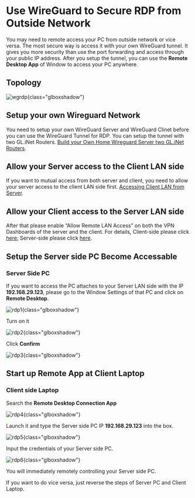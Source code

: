 # Use WireGuard to Secure RDP from Outside Network

You may need to remote access your PC from outside network or vice versa. The most secure way is access it with your own WireGuard tunnel. It gives you more security than use the port forwarding and access through your public IP address. After you setup the tunnel, you can use the **Remote Desktop App** of Window to access your PC anywhere.

## Topology

![wgrdp](https://static.gl-inet.com/docs/router/en/4/tutorials/wireguard_rdp/wgrdp.jpg){class="glboxshadow"}

## Setup your own Wireguard Network

You need to setup your own WireGuard Server and WireGuard Clinet before you can use the WireGuard Tunnel for RDP. You can setup the tunnel with two GL.iNet Routers. [Build your Own Home Wireguard Server two GL.iNet Routers](build_your_own_wireguard_home_server_with_two_glinet_routers.md).

## Allow your Server access to the Client LAN side

If you want to mutual access from both server and client, you need to allow your server access to the client LAN side first. [Accessing Client LAN from Server](wireguard_server_access_to_client_lan_side.md).

## Allow your Client access to the Server LAN side
After that please enable “Allow Remote LAN Access” on both the VPN Dashboards of the server and the client. For details, Client-side please click [here](../interface_guide/vpn_dashboard_v4.7.md/#vpn-clinet-options); Server-side please click [here](../interface_guide/vpn_dashboard_v4.7.md/#wireguard-server-options).

## Setup the Server side PC Become Accessable

### Server Side PC

If you want to access the PC attaches to your Server LAN side with the IP **192.168.29.123**, please go to the Window Settings of that PC and click on **Remote Desktop**.

![rdp1](https://static.gl-inet.com/docs/router/en/4/tutorials/wireguard_rdp/rdp1.jpg){class="glboxshadow"}

Turn on it

![rdp2](https://static.gl-inet.com/docs/router/en/4/tutorials/wireguard_rdp/rdp2.jpg){class="glboxshadow"}

Click **Confirm**

![rdp3](https://static.gl-inet.com/docs/router/en/4/tutorials/wireguard_rdp/rdp3.jpg){class="glboxshadow"}

## Start up Remote App at Client Laptop

### Client side Laptop

Search the **Remote Desktop Connection App**

![rdp4](https://static.gl-inet.com/docs/router/en/4/tutorials/wireguard_rdp/rdp4.jpg){class="glboxshadow"}

Launch it and type the Server side PC IP **192.168.29.123** into the box.

![rdp5](https://static.gl-inet.com/docs/router/en/4/tutorials/wireguard_rdp/rdp5.jpg){class="glboxshadow"}

Input the credentials of your Server side PC.

![rdp6](https://static.gl-inet.com/docs/router/en/4/tutorials/wireguard_rdp/rdp6.jpg){class="glboxshadow"}

You will immediately remotely controlling your Server side PC.

If you want to do vice versa, just reverse the steps of Server PC and Client Laptop.
